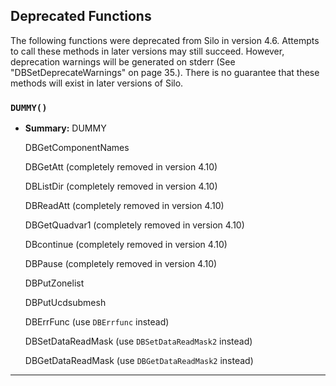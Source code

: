 ## Deprecated Functions



The following functions were deprecated from Silo in version 4.6.
Attempts to call these methods in later versions may still succeed.
However, deprecation warnings will be generated on stderr (See "DBSetDeprecateWarnings" on page 35.).
There is no guarantee that these methods will exist in later versions of Silo.

### `DUMMY()`

* **Summary:** DUMMY

  DBGetComponentNames

  DBGetAtt (completely removed in version 4.10)

  DBListDir  (completely removed in version 4.10)

  DBReadAtt  (completely removed in version 4.10)

  DBGetQuadvar1  (completely removed in version 4.10)

  DBcontinue  (completely removed in version 4.10)

  DBPause  (completely removed in version 4.10)

  DBPutZonelist

  DBPutUcdsubmesh

  DBErrFunc  (use `DBErrfunc` instead)

  DBSetDataReadMask (use `DBSetDataReadMask2` instead)

  DBGetDataReadMask (use `DBGetDataReadMask2` instead)

---
<br><br><br><br><br><br><br><br><br><br><br><br><br><br><br><br><br><br><br><br><br><br><br><br><br><br><br><br><br><br><br><br><br><br><br><br><br><br><br><br>
